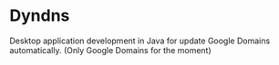 # Dyndns
Desktop application development in Java for update Google Domains automatically.
(Only Google Domains for the moment)
